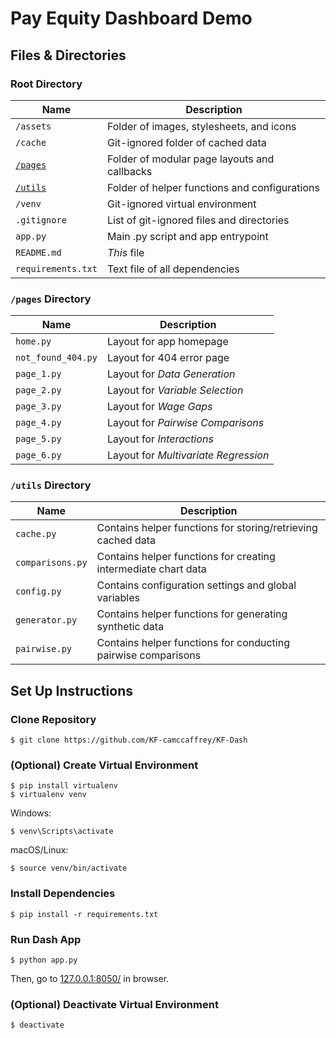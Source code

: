 
# Pay Equity Dashboard Demo

## Files & Directories
### Root Directory
| Name                         | Description
|------------------------------|----------------------------------------------
| `/assets`                    | Folder of images, stylesheets, and icons
| `/cache`                     | Git-ignored folder of cached data
| [`/pages`](#pages-directory) | Folder of modular page layouts and callbacks
| [`/utils`](#utils-directory) | Folder of helper functions and configurations
| `/venv`                      | Git-ignored virtual environment
| `.gitignore`                 | List of git-ignored files and directories
| `app.py`                     | Main .py script and app entrypoint
| `README.md`                  | *This* file
| `requirements.txt`           | Text file of all dependencies

### `/pages` Directory
| Name               | Description
|--------------------|-----------------------------------------
| `home.py`          | Layout for app homepage
| `not_found_404.py` | Layout for 404 error page
| `page_1.py`        | Layout for *Data Generation*
| `page_2.py`        | Layout for *Variable Selection*
| `page_3.py`        | Layout for *Wage Gaps*
| `page_4.py`        | Layout for *Pairwise Comparisons*
| `page_5.py`        | Layout for *Interactions*
| `page_6.py`        | Layout for *Multivariate Regression*

### `/utils` Directory
| Name             | Description
|------------------|-----------------------------------------
| `cache.py`       | Contains helper functions for storing/retrieving cached data
| `comparisons.py` | Contains helper functions for creating intermediate chart data
| `config.py`      | Contains configuration settings and global variables
| `generator.py`   | Contains helper functions for generating synthetic data
| `pairwise.py`    | Contains helper functions for conducting pairwise comparisons


## Set Up Instructions

### Clone Repository
```console
$ git clone https://github.com/KF-camccaffrey/KF-Dash
 ```

### (Optional) Create Virtual Environment
```console
$ pip install virtualenv
$ virtualenv venv
```

Windows:
```console
$ venv\Scripts\activate
 ```

macOS/Linux:
```console
$ source venv/bin/activate
```

### Install Dependencies
```console
$ pip install -r requirements.txt
```

### Run Dash App
```console
$ python app.py
```

Then, go to [127.0.0.1:8050/](http://127.0.0.1:8050/) in browser.

### (Optional) Deactivate Virtual Environment
```console
$ deactivate
```
